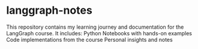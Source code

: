 # langgraph-notes
This repository contains my learning journey and documentation for the LangGraph course. It includes:  Python Notebooks with hands-on examples Code implementations from the course Personal insights and notes
